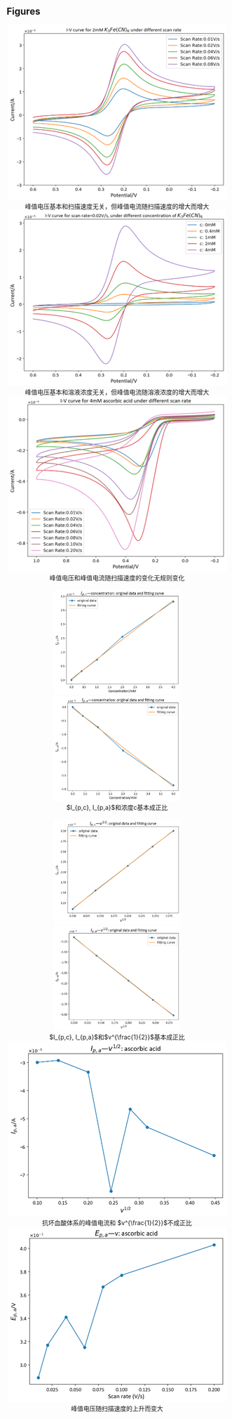 <script type="text/javascript" src="http://cdn.mathjax.org/mathjax/latest/MathJax.js?config=TeX-AMS-MML_HTMLorMML"></script>
<script type="text/x-mathjax-config">
        MathJax.Hub.Config({ tex2jax: {inlineMath: [['$', '$']]}, messageStyle: "none" });
</script>
## Figures
<center>
<img src=figures\I-V_diff_sr.png height=400 width=500>
</center>    
<center>峰值电压基本和扫描速度无关，但峰值电流随扫描速度的增大而增大</center>
<center>
<img src=figures\I-V_diff_c.png height=400 width=500>
</center>
<center>峰值电压基本和溶液浓度无关，但峰值电流随溶液浓度的增大而增大</center>
<center>
<img src=figures\I-V_aa_diff_sr.png height=400 width=500>
</center>
<center>峰值电压和峰值电流随扫描速度的变化无规则变化</center>
&nbsp;
<center class="half">
<img src=figures\Ipc-c.png height=240 width=290>
<img src=figures\Ipa-c.png height=240 width=290>
</center>
<center>$I_{p,c}, I_{p,a}$和浓度c基本成正比</center>
&nbsp;
<center class="half">
<img src=figures\Ipc-v_0.5.png height=240 width=290>
<img src=figures\Ipa-v_0.5.png height=240 width=290>
</center>
<center>$I_{p,c}, I_{p,a}$和$v^{\frac{1}{2}}$基本成正比</center>
<center>
<img src=figures\Ipa_aa-v_0.5.png height=400 width=500>
</center>
<center>抗坏血酸体系的峰值电流和 $v^{\frac{1}{2}}$不成正比</center>
<center>
<img src=figures\Epa_aa-v.png height=400 width=500>
</center>
<center>峰值电压随扫描速度的上升而变大</center>